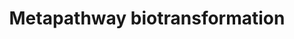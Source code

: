 ---
annotations:
- type: Pathway Ontology
  value: classic metabolic pathway
authors:
- MaintBot
- Khanspers
- Elisa
description: ''
last-edited: 2016-07-25
organisms:
- Equus caballus
redirect_from:
- /index.php/Pathway:WP1212
- /instance/WP1212
schema-jsonld:
- '@context': https://schema.org/
  '@id': https://wikipathways.github.io/pathways/WP1212.html
  '@type': Dataset
  creator:
    '@type': Organization
    name: WikiPathways
  description: ''
  keywords:
  - CYP4F3
  - Substrate=O
  - CYP2A13
  - GSTA2
  - CYP4Z1
  - UGT1A9
  - CYP3A5
  - CYP2C19
  - XP_001503816.1
  - XP_001489266.1
  - XP_001501941.1
  - CYP2D6
  - A8WDL7_HORSE
  - Methyltransferase
  - XP_001496962.1
  - XP_001918061.1
  - Substrate-SG
  - UGT2A2
  - CYP2C18
  - COMT
  - XP_001497881.2
  - UGT2A3
  - XP_001498224.1
  - CHST9
  - HS3ST3B1
  - HS3ST4
  - XP_001916131.1
  - UGT1A5
  - XP_001493411.1
  - XP_001503107.2
  - XP_001503761.1
  - A8WCD7_HORSE
  - CYP2C8
  - UGT2B15
  - XP_001487907.1
  - XP_001488543.2
  - XP_001497396.2
  - UGT2B7
  - XP_001503353.1
  - XP_001498449.2
  - Sulfotransferase
  - XP_001487968.2
  - Q4TUB6_HORSE
  - KCNAB2
  - Xenobiotic substrate
  - GSTT2B
  - XP_001493558.1
  - XP_001490376.2
  - Substrate-O-R
  - Q9N2C4_HORSE
  - XP_001501402.2
  - CYP4F11
  - NNMT
  - Substrate-SH
  - GLYATL1
  - XP_001499929.2
  - Glutathione transferase
  - XP_001496254.1
  - XP_001492728.1
  - UGT1A6
  - XP_001918060.1
  - XP_001498955.2
  - CYP3A4
  - XP_001489957.2
  - CYP450
  - AKR1B10
  - Flavin monooxygenase
  - CYP46A1
  - Substrate-CH3
  - AKR1C3
  - CYP2W1
  - XP_001501478.2
  - XP_001503966.1
  - UGT2B11
  - SULT1B1
  - XP_001500863.2
  - SULT1E1
  - Substrate-NH2
  - XP_001499815.2
  - AKR7A2
  - XP_001496075.2
  - SULT2A1
  - CYP4F2
  - GSTA5
  - NAT8
  - XP_001494941.2
  - CYP3A43
  - XP_001498220.1
  - XP_001499427.2
  - N-acetyltransferase
  - GSTM2
  - XP_001503157.1
  - XP_001492328.1
  - CYP4F12
  - CP17A_HORSE
  - UGT1A3
  - XP_001495217.1
  - XP_001493215.1
  - HS6ST2
  - NAT6
  - XP_001489453.1
  - UGT2B17
  - XP_001493338.1
  - XP_001917301.1
  - CHST14
  - XP_001489979.1
  - CYP11B1
  - GSTA3
  - CHST7
  - XP_001501166.1
  - XP_001495936.1
  - NAT10
  - CYP11B2
  - SULT2B1
  - CYP2A6
  - XP_001501008.1
  - Substrate-Aa
  - CHST1
  - GSTM5
  - TPMT_HORSE
  - XP_001493936.1
  - XP_001489868.1
  - UGT2B28
  - XP_001488979.2
  - XP_001915539.1
  - XP_001494608.1
  - XP_001498871.1
  - XP_001492725.1
  - XP_001503655.1
  - CYP26C1
  - CHST2
  - CHST13
  - XP_001488867.2
  - XP_001500782.1
  - XP_001492270.2
  - GLYATL2
  - Glucuronosyltransferase
  - Substrate-Ac
  - XP_001504849.2
  - HS3ST3A1
  - UGT1A8
  - CP19A_HORSE
  - CP11A_HORSE
  - GSTP1
  - XP_001504142.1
  - XP_001918021.1
  - XP_001495454.2
  - UGT1A7
  - XP_001492219.1
  - Aldo-keto reductase
  - XP_001488205.2
  - XP_001914769.1
  - UGT2B4
  - UGT1A1
  - Substrate-Gl
  - XP_001493525.2
  - XP_001915244.1
  - CYP2C9
  - XP_001492298.2
  - GSTT2
  - Substrate-SO3H
  - CYP21A2
  - CYP3A7
  - Amino acid acyltransferase
  - XP_001503334.1
  - XP_001496001.1
  - XP_001504745.1
  - XP_001504071.1
  - XP_001490613.2
  - XP_001489035.1
  - Q2LE11_HORSE
  - AKR1C2
  - AKR1C4
  - XP_001490382.2
  - XP_001500553.1
  - XP_001505104.1
  - XP_001916527.1
  - XP_001494003.2
  - GPX4
  - XP_001498064.1
  - XP_001497124.1
  - XP_001491520.1
  - XP_001502548.1
  - MGST2
  - Substrate-OH
  - XP_001502088.1
  - UGT1A10
  - UGT1A4
  - GSTA1
  - XP_001489097.1
  - XP_001499231.2
  - CYP2S1
  - UGT2A1
  - CYP4F8
  - CYP2B6
  - XP_001915852.1
  - XP_001491545.2
  - GSTM1
  - CYP4B1
  - GPX2
  - XP_001499416.2
  - SULT1C4
  - CYP2A7
  - AKR1C1
  license: CC0
  name: Metapathway biotransformation
seo: CreativeWork
title: Metapathway biotransformation
wpid: WP1212
---